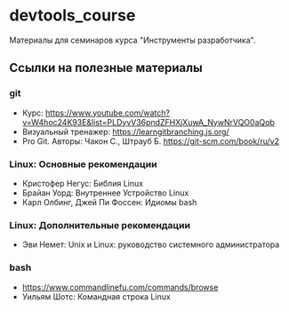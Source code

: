 # devtools_course


Материалы для семинаров курса "Инструменты разработчика".

## Ссылки на полезные материалы
### git
- Курс: https://www.youtube.com/watch?v=W4hoc24K93E&list=PLDyvV36pndZFHXjXuwA_NywNrVQO0aQqb 
- Визуальный тренажер: https://learngitbranching.js.org/
- Pro Git. Авторы: Чакон С., Штрауб Б. https://git-scm.com/book/ru/v2


### Linux: Основные рекомендации
- Кристофер Негус: Библия Linux
- Брайан Уорд: Внутреннее Устройство Linux
- Карл Олбинг, Джей Пи Фоссен: Идиомы bash


### Linux: Дополнительные рекомендации
- Эви Немет: Unix и Linux: руководство системного администратора


### bash
- https://www.commandlinefu.com/commands/browse
- Уильям Шотс: Командная строка Linux 

